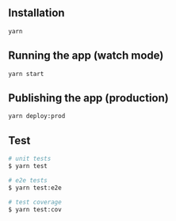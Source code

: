 ## Installation

    yarn

## Running the app (watch mode)

    yarn start

## Publishing the app (production)

    yarn deploy:prod

## Test

```bash
# unit tests
$ yarn test

# e2e tests
$ yarn test:e2e

# test coverage
$ yarn test:cov
```
